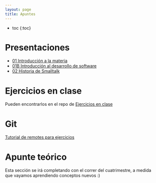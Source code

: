 ```yaml
---
layout: page
title: Apuntes
---
```


* toc
{:toc}

# Presentaciones

- [01 Introducción a la materia](https://docs.google.com/presentation/d/16coCuJ1zctrUT-JKUthABUv2OGNSx6qKuhkdf7U5E0I/edit?usp=sharing)
- [01B Introducción al desarrollo de software](https://docs.google.com/presentation/d/1xhjJnae9inqcs-3weFuuQIE3sQVKBJWh1efOox5cdgQ/edit?usp=sharing)
- [02 Historia de Smalltalk](https://docs.google.com/presentation/d/1GHvOZyS_XomFy1ShYInw7tLYD0cozAqACsyhG-uUxG0/edit?usp=sharing)

# Ejercicios en clase

Pueden encontrarlos en el repo de [Ejercicios en clase](https://github.com/algoritmos-iii/ejercicios-en-clase-2021-1c)

# Git

[Tutorial de remotes para ejercicios](https://gist.github.com/iloyarte/2543280524166ad63f46ea326322cc1c)

# Apunte teórico

Esta sección se irá completando con el correr del cuatrimestre, a medida que vayamos aprendiendo conceptos nuevos :)
